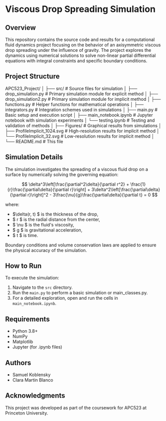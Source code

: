 # Viscous Drop Spreading Simulation

## Overview
This repository contains the source code and results for a computational fluid dynamics project focusing on the behavior of an axisymmetric viscous drop spreading under the influence of gravity. The project explores the dynamics using numerical solutions to solve non-linear partial differential equations with integral constraints and specific boundary conditions.

## Project Structure

APC523_Project/
│
├── src/ # Source files for simulation
│ ├── drop_simulation.py # Primary simulation module for explicit method
│ ├── drop_simulation2.py # Primary simulation module for implicit method
│ ├── functions.py # Helper functions for mathematical operations
│ ├── integrators.py # Integration schemes used in simulations
│ ├── main.py # Basic setup and execution script
│ ├── main_notebook.ipynb # Jupyter notebook with simulation experiments
│ └── testing.ipynb # Testing and validation of methods
│
├── Figures/ # Graphical results from simulations
│ ├── ProfileImplicit_1024.svg # High-resolution results for implicit method
│ └── ProfileImplicit_32.svg # Low-resolution results for implicit method
│
└── README.md # This file


## Simulation Details
The simulation investigates the spreading of a viscous fluid drop on a surface by numerically solving the governing equation:

$$
\delta^3\left[\frac{\partial^2\delta}{\partial r^2} + \frac{1}{r}\frac{\partial\delta}{\partial r}\right] + 3\delta^2\left[\frac{\partial\delta}{\partial r}\right]^2 - 3\frac{\nu}{g}\frac{\partial\delta}{\partial t} = 0
$$

where:
- $\delta(r, t) $ is the thickness of the drop,
- $ r $ is the radial distance from the center,
- $ \nu $ is the fluid's viscosity,
- $ g $ is gravitational acceleration,
- $ t $ is time.

Boundary conditions and volume conservation laws are applied to ensure the physical accuracy of the simulation.

## How to Run
To execute the simulation:
1. Navigate to the `src` directory.
2. Run the `main.py` to perform a basic simulation or main_classes.py.
3. For a detailed exploration, open and run the cells in `main_notebook.ipynb`.

## Requirements
- Python 3.8+
- NumPy
- Matplotlib
- Jupyter (for .ipynb files)

## Authors
- Samuel Koblensky
- Clara Martin Blanco


## Acknowledgments
This project was developed as part of the coursework for APC523 at Princeton University.


